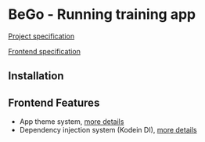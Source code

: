 # BeGo - Running training app

[Project specification](./PROJECT.md)

[Frontend specification](./frontend/README.md)

## Installation

## Frontend Features

- App theme system, [more details](./frontend/features/theme/README.md)
- Dependency injection system (Kodein DI), [more details](./frontend/features/di-kodein/README.md)
